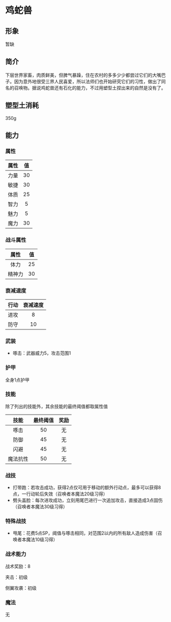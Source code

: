 # 鸡蛇兽

## 形象

暂缺

## 简介

下层世界家畜，肉质鲜美，但脾气暴躁，住在农村的多多少少都尝过它们的大嘴巴子。因为意外地很受三界人民喜爱，所以法师们也开始研究它们的习性，做出了同名的召唤物。据说鸡蛇兽还有石化的能力，不过用塑型土捏出来的自然是没有了。

## 塑型土消耗

350g

## 能力

### 属性

属性|值
:--:|:--:
力量|30
敏捷|30
体质|25
智力|5
魅力|5
魔力|30

### 战斗属性

属性|值
:--:|:--:
体力|25
精神力|30

### 衰减速度

行动|衰减速度
:--:|:--:
进攻|8
防守|10

### 武装

* 啄击：武器威力5，攻击范围1

### 护甲

全身1点护甲

### 技能

除了列出的技能外，其余技能的最终阈值都取属性值

技能|最终阈值|奖励
:--:|:--:|:--:
啄击|50|无
防御|45|无
闪避|45|无
魔法抗性|50|无

### 战技

* 打带跑：若攻击成功，获得2点仅可用于移动的额外行动点，最多可以获得8点，一行动轮后失效（召唤者本魔法20级习得）
* 劈头盖脸：每次进攻成功，立刻用尾巴进行一次追加攻击，直接造成3点固伤（召唤者本魔法30级习得）

### 特殊战技

* 甩尾：花费5点SP，阈值与啄击相同，对范围2以内的所有敌人造成伤害（召唤者本魔法10级习得）

### 战术能力

战术奖励：8

夹击：初级

侧翼攻袭：初级

### 魔法

无